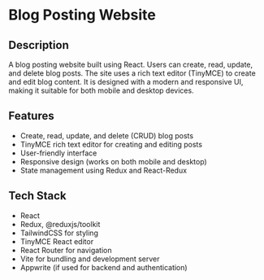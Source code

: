 # Blog Posting Website

## Description
A blog posting website built using React. Users can create, read, update, and delete blog posts. The site uses a rich text editor (TinyMCE) to create and edit blog content. It is designed with a modern and responsive UI, making it suitable for both mobile and desktop devices.

## Features
- Create, read, update, and delete (CRUD) blog posts
- TinyMCE rich text editor for creating and editing posts
- User-friendly interface
- Responsive design (works on both mobile and desktop)
- State management using Redux and React-Redux

## Tech Stack
- React
- Redux, @reduxjs/toolkit
- TailwindCSS for styling
- TinyMCE React editor
- React Router for navigation
- Vite for bundling and development server
- Appwrite (if used for backend and authentication)

